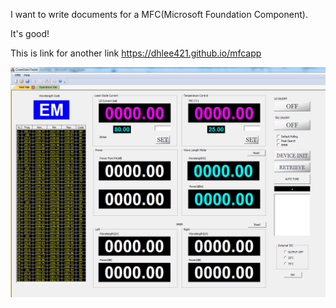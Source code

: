 I want to write documents for a MFC(Microsoft Foundation Component).

It's good!

This is link for another link https://dhlee421.github.io/mfcapp


<img src="\Coset2.PNG">
